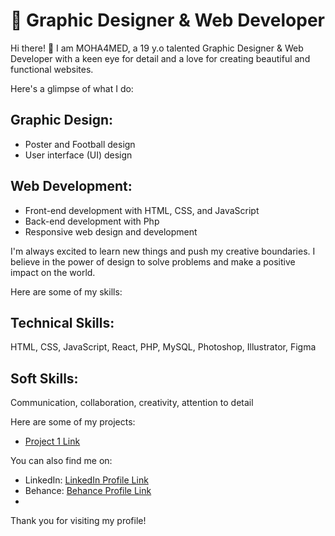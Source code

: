 # 🎨 Graphic Designer & Web Developer
Hi there! 👋 I am MOHA4MED, a 19 y.o talented Graphic Designer & Web Developer with a keen eye for detail and a love for creating beautiful and functional websites.

Here's a glimpse of what I do:

## Graphic Design:
- Poster and Football design
- User interface (UI) design
## Web Development:
- Front-end development with HTML, CSS, and JavaScript
- Back-end development with Php
- Responsive web design and development
  
I'm always excited to learn new things and push my creative boundaries. I believe in the power of design to solve problems and make a positive impact on the world.

Here are some of my skills:

## Technical Skills:
HTML, CSS, JavaScript, React, PHP, MySQL, Photoshop, Illustrator, Figma
## Soft Skills:
Communication, collaboration, creativity, attention to detail

Here are some of my projects:
- [Project 1 Link](https://moha4med.github.io/TastyArt/)

You can also find me on:

- LinkedIn: [LinkedIn Profile Link](https://www.linkedin.com/in/mohamed-ait-ali-2433982b3/)
- Behance: [Behance Profile Link](https://www.behance.net/moha4medaa1)
- 
Thank you for visiting my profile!
